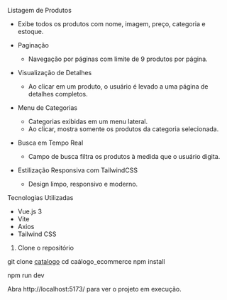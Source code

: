 Listagem de Produtos
  - Exibe todos os produtos com nome, imagem, preço, categoria e estoque.

- Paginação
  - Navegação por páginas com limite de 9 produtos por página.

- Visualização de Detalhes
  - Ao clicar em um produto, o usuário é levado a uma página de detalhes completos.

- Menu de Categorias
  - Categorias exibidas em um menu lateral.
  - Ao clicar, mostra somente os produtos da categoria selecionada.

- Busca em Tempo Real
  - Campo de busca filtra os produtos à medida que o usuário digita.

- Estilização Responsiva com TailwindCSS
  - Design limpo, responsivo e moderno.

 Tecnologias Utilizadas

- Vue.js 3
- Vite
- Axios
- Tailwind CSS



1. Clone o repositório

git clone [catalogo](https://github.com/Cauegirotto/catalogo_ecommerce/tree/master)
cd caálogo_ecommerce
npm install

npm run dev

Abra http://localhost:5173/ para ver o projeto em execução.

